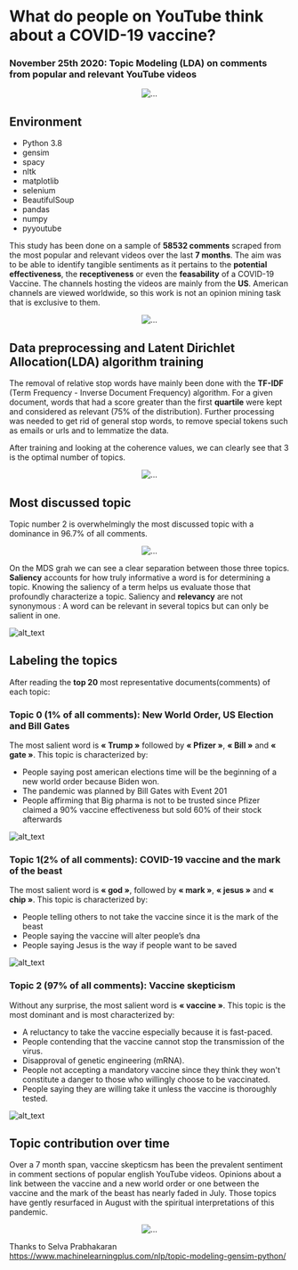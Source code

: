 # What do people on YouTube think about a COVID-19 vaccine? 
### November 25th 2020: Topic Modeling (LDA) on comments from popular and relevant YouTube videos

<p align="center"><img src="graphs/word_cloud.png" alt="..."></p>

## Environment 
- Python 3.8
- gensim
- spacy
- nltk
- matplotlib
- selenium
- BeautifulSoup
- pandas
- numpy
- pyyoutube

This study has been done on a sample of **58532 comments** scraped from the most popular and relevant videos over the last **7 months**. The aim was to be able to identify tangible sentiments as it pertains to the **potential effectiveness**, the **receptiveness** or even the **feasability** of a COVID-19 Vaccine.  The channels hosting the videos are mainly from the **US**. American channels are viewed worldwide, so this work is not an opinion mining task that is exclusive to them.

<p align="center"><img src="img/url.jpg" alt="..."></p>


## Data preprocessing and Latent Dirichlet Allocation(LDA) algorithm training

The removal of relative stop words have mainly been done with the **TF-IDF** (Term Frequency - Inverse Document Frequency) algorithm. For a given document, words that had a score greater than the first **quartile** were kept and considered as relevant (75% of the distribution). Further processing was needed to get rid of general stop words, to remove special tokens such as emails or urls and to lemmatize the data. 

After training and looking at the coherence values,  we can clearly see that 3 is the optimal number of topics. 

<p align="center"><img src="graphs/coherence_values.png" alt="..."></p>


## Most discussed topic
Topic number 2 is overwhelmingly the most discussed topic with a dominance in 96.7% of all comments.

<p align="center"><img src="graphs/topic_contributions.png" alt="..."></p>

On the MDS grah we can see a clear separation between those three topics. **Saliency** accounts for how truly informative a word is for determining a topic. Knowing the saliency of a term helps us evaluate those that profoundly characterize a topic. Saliency and **relevancy** are not synonymous : A word can be relevant in several topics but can only be salient in one.

![alt_text](graphs/topic_contributions_2.png)


## Labeling the topics 
After reading the **top 20** most representative documents(comments) of each topic:

### Topic 0 (1% of all comments): New World Order, US Election and Bill Gates
The most salient word is **« Trump »** followed by **« Pfizer »**, **« Bill »** and **« gate »**.
This topic is characterized by:
-	People saying post american elections time will be the beginning of a new world order because Biden won.
-	The pandemic was planned by Bill Gates with Event 201
-	People affirming that Big pharma is not to be trusted since Pfizer claimed a 90% vaccine effectiveness but sold 60% of their stock afterwards

![alt_text](graphs/topic_1_contribution.PNG)


### Topic 1(2% of all comments): COVID-19 vaccine and the mark of the beast
The most salient word is **« god »**, followed by  **« mark »**, **« jesus »** and **« chip »**.
This topic is characterized by:
-	People telling others to not take the vaccine since it is the mark of the beast
-	People saying the vaccine will alter people’s dna
-	People saying Jesus is the way if people want to be saved

![alt_text](graphs/topic_2_contribution.PNG)


### Topic 2 (97% of all comments): Vaccine skepticism
Without any surprise, the most salient word is **« vaccine »**.
This topic is the most dominant and is most characterized by:
-	A reluctancy to take the vaccine especially because it is fast-paced.
-	People contending that the vaccine cannot stop the transmission of the virus.
-	Disapproval of genetic engineering (mRNA).
-	People not accepting a mandatory vaccine since they think they won't constitute a danger to those who willingly choose to be vaccinated.
-	People saying they are willing take it unless the vaccine is thoroughly tested.

![alt_text](graphs/topic_3_contribution.PNG)


## Topic contribution over time

Over a 7 month span, vaccine skepticsm has been the prevalent sentiment in comment sections of popular english YouTube videos. Opinions about a link between the vaccine and a new world order or one between the vaccine and the mark of the beast has nearly faded in July. Those topics have gently resurfaced in August with the spiritual interpretations of this pandemic.


<p align="center"><img src="graphs/topics_contribution_over time.png" alt="..."></p>


Thanks to Selva Prabhakaran https://www.machinelearningplus.com/nlp/topic-modeling-gensim-python/
